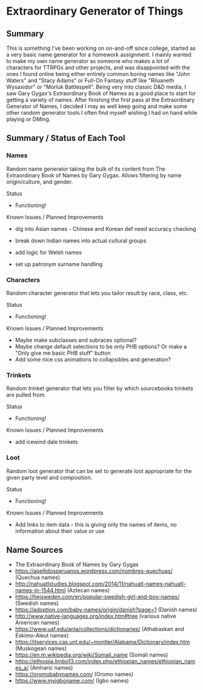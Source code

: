 # Extraordinary Generator of Things

## Summary

This is something I've been working on on-and-off since college, started as a very basic name generator for a homework assignment. I mainly wanted to make my own name generator as someone who makes a lot of characters for TTRPGs and other projects, and was disappointed with the ones I found online being either entirely common boring names like "John Waters" and "Stacy Adams" or Full-On Fantasy stuff like "Riluaneth Wysaxidor" or "Morluk Battlespell". Being very into classic D&D media, I saw Gary Gygax's Extraordinary Book of Names as a good place to start for getting a variety of names. After finishing the first pass at the Extraordinary Generator of Names, I decided I may as well keep going and make some other random generator tools I often find myself wishing I had on hand while playing or DMing.

## Summary / Status of Each Tool

### Names

Random name generator taking the bulk of its content from The Extraordinary Book of Names by Gary Gygax. Allows filtering by name origin/culture, and gender.

Status

-   Functioning!

Known Issues / Planned Improvements

-   dig into Asian names - Chinese and Korean def need accuracy checking

-   break down Indian names into actual cultural groups

-   add logic for Welsh names

-   set up patronym surname handling

### Characters

Random character generator that lets you tailor result by race, class, etc.

Status

-   Functioning!

Known Issues / Planned Improvements

-   Maybe make subclasses and subraces optional?
-   Maybe change default selections to be only PHB options? Or make a "Only give me basic PHB stuff" button
-   Add some nice css animations to collapsibles and generation?

### Trinkets

Random trinket generator that lets you filter by which sourcebooks trinkets are pulled from.

Status

-   Functioning!

Known Issues / Planned Improvements

-   add icewind dale trinkets

### Loot

Random loot generator that can be set to generate loot appropriate for the given party level and composition.

Status

-   Functioning!

Known Issues / Planned Improvements

-   Add links to item data - this is giving only the names of items, no information about their value or use

## Name Sources

-   The Extraordinary Book of Names by Gary Gygax
-   https://apellidosperuanos.wordpress.com/nombres-quechuas/ (Quechua names)
-   http://nahuatlstudies.blogspot.com/2014/11/nahuatl-names-nahuatl-names-in-1544.html (Aztecan names)
-   https://hejsweden.com/en/popular-swedish-girl-and-boy-names/ (Swedish names)
-   https://adoption.com/baby-names/origin/danish?page=1 (Danish names)
-   http://www.native-languages.org/index.htm#tree (various native American names)
-   https://www.uaf.edu/anla/collections/dictionaries/ (Athabaskan and Eskimo-Aleut names)
-   https://itservices.cas.unt.edu/~montler/Alabama/Dictionary/index.htm (Muskogean names)
-   https://en.m.wikipedia.org/wiki/Somali_name (Somali names)
-   https://ethiopia.limbo13.com/index.php/ethiopian_names/ethiopian_names_a/ (Amharic names)
-   https://oromobabynames.com/ (Oromo names)
-   https://www.myigboname.com/ (Igbo names)
